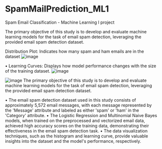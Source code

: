 # SpamMailPrediction_ML1
Spam Email Classification - Machine Learning I project

The primary objective of this study is to develop and evaluate machine learning models for the task of email spam detection, leveraging the provided email spam detection dataset.

Distribution Plot: Indicates how many spam and ham emails are in the dataset
![image](https://github.com/user-attachments/assets/a1158239-7957-459b-8887-67a793800183)

•	Learning Curves: Displays how model performance changes with the size of the training dataset.
![image](https://github.com/user-attachments/assets/87b289d1-9272-4d5b-93ac-3ec0a4d5c0e1)

![image](https://github.com/user-attachments/assets/de7f68a4-9f6d-4684-a0f1-224ad29d14d7)
The primary objective of this study is to develop and evaluate machine learning models for the task of email spam detection, leveraging the provided email spam detection dataset.

•	The email spam detection dataset used in this study consists of approximately 5,572 email messages, with each message represented by the 'Message' attribute and labeled as either 'spam' or 'ham' in the 'Category' attribute.
•	The Logistic Regression and Multinomial Naive Bayes models, when trained on the preprocessed and vectorized email data, achieved high accuracy scores on the training data, demonstrating their effectiveness in the email spam detection task.
•	The data visualization techniques, such as the histogram and learning curve, provide valuable insights into the dataset and the model's performance, respectively.


